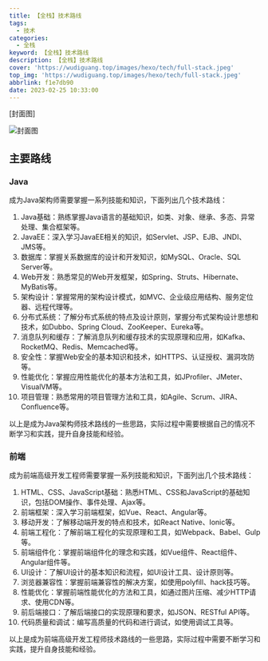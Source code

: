 ```yaml
---
title: 【全栈】技术路线
tags:
  - 技术
categories:
  - 全栈
keyword: 【全栈】技术路线
description: 【全栈】技术路线
cover: 'https://wudiguang.top/images/hexo/tech/full-stack.jpeg'
top_img: 'https://wudiguang.top/images/hexo/tech/full-stack.jpeg'
abbrlink: f1e7db90
date: 2023-02-25 10:33:00
---
```


[封面图]

![封面图](https://wudiguang.top/images/hexo/tech/full-stack.jpeg)

## 主要路线

### Java

成为Java架构师需要掌握一系列技能和知识，下面列出几个技术路线：

1. Java基础：熟练掌握Java语言的基础知识，如类、对象、继承、多态、异常处理、集合框架等。
2. JavaEE：深入学习JavaEE相关的知识，如Servlet、JSP、EJB、JNDI、JMS等。
3. 数据库：掌握关系数据库的设计和开发知识，如MySQL、Oracle、SQL Server等。
4. Web开发：熟悉常见的Web开发框架，如Spring、Struts、Hibernate、MyBatis等。
5. 架构设计：掌握常用的架构设计模式，如MVC、企业级应用结构、服务定位器、远程代理等。
6. 分布式系统：了解分布式系统的特点及设计原则，掌握分布式架构设计思想和技术，如Dubbo、Spring Cloud、ZooKeeper、Eureka等。
7. 消息队列和缓存：了解消息队列和缓存技术的实现原理和应用，如Kafka、RocketMQ、Redis、Memcached等。
8. 安全性：掌握Web安全的基本知识和技术，如HTTPS、认证授权、漏洞攻防等。
9. 性能优化：掌握应用性能优化的基本方法和工具，如JProfiler、JMeter、VisualVM等。
10. 项目管理：熟悉常用的项目管理方法和工具，如Agile、Scrum、JIRA、Confluence等。

以上是成为Java架构师技术路线的一些思路，实际过程中需要根据自己的情况不断学习和实践，提升自身技能和经验。

### 前端

成为前端高级开发工程师需要掌握一系列技能和知识，下面列出几个技术路线：

1. HTML、CSS、JavaScript基础：熟悉HTML、CSS和JavaScript的基础知识，包括DOM操作、事件处理、Ajax等。
2. 前端框架：深入学习前端框架，如Vue、React、Angular等。
3. 移动开发：了解移动端开发的特点和技术，如React Native、Ionic等。
4. 前端工程化：了解前端工程化的实现原理和工具，如Webpack、Babel、Gulp等。
5. 前端组件化：掌握前端组件化的理念和实践，如Vue组件、React组件、Angular组件等。
6. UI设计：了解UI设计的基本知识和流程，如UI设计工具、设计原则等。
7. 浏览器兼容性：掌握前端兼容性的解决方案，如使用polyfill、hack技巧等。
8. 性能优化：掌握前端性能优化的方法和工具，如通过图片压缩、减少HTTP请求、使用CDN等。
9. 前后端接口：了解后端接口的实现原理和要求，如JSON、RESTful API等。
10. 代码质量和调试：编写高质量的代码和进行调试，如使用调试工具等。

以上是成为前端高级开发工程师技术路线的一些思路，实际过程中需要不断学习和实践，提升自身技能和经验。